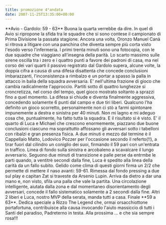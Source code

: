 ```yaml
---
title: promozione 4°andata
date: 2007-11-25T13:35:00+00:00
---
```

\*\*Avio - Gardolo: 59 - 63\*\* Buona la quarta verrebbe da dire. In quel di Avio si ripropone la sfida tra le squadre che si sono contese il campionato di Prima Divisione la passata stagione. Ancora una volta, Oronzo Manuel Canà si ritrova a litigare con una panchina che diventa sempre più corta visto l'esodo verso l'infermeria. I primi trenta minuti sono una fotocopia, con le due squadre che viaggiano all'insegna della parità. Lo scarto massimo sulle sirene oscilla tra i zero e i quattro punti a favore dei padroni di casa, ma nel corso dei vari quarti il passivo registrato dal Gardolo supera, alcune volte, la doppia cifra a causa di una difesa disattenta che concede conclusioni imbarazzanti, l'inconsistenza a rimbalzo e un portar a spasso la palla in attacco in balia della squadra avversaria. E' nell'ultima frazione di gioco che cambia radicalmente l'approccio. Partiti sotto di quattro lunghezze si croncretizza, nel corso del tempo, quel gioco mostrato soltanto a sprazzi fino a quel momento. La difesa si chiude e diventa finalmente aggressiva, concedendo solamente 6 punti dal campo e due tiri liberi. Qualcuno l'ha definito un gioco scorretto, personalmente non ci stò a farmi spintonare impunemente a destra e sinistra per 40 minuti. Non mi lagno e mi adeguo cosa che, puntualmente, ha fatto tutta la squadra. E il risultato si è visto. E' il quarto di Luca e Michael che crescono enormemente, piazzano due buone conclusioni ciascuno ma soprattutto affossano gli avversari sotto i tabelloni con ribalzi e gran presenza fisica. A due minuti e mezzo dal termine è il Cappellaio Matto, Lodovico Pozzer per l'occasione secondo il referto(!!), a tirar fuori dal cilindro un coniglio dei suoi, firmando il 59 pari con un'entrata in traffico. Linea di fondo sulla sinistra e arcobaleno a scavalcare il lungo avversario. Seguono due minuti di transizione e palle perse da entrmbe le parti quando, a ventitrè secondi dalla fine, Luca è spedito alla linea della carità da un fallo subìto. Gelido come clima di questi giorni firma un 2/2 che permette di mettere il naso avanti: 59-61. Rimessa dal fondo pressing a due sul play e capitan Zat si traveste da Arsenio Lupin. Arriva da dietro a dar una mano e, non visto, sfila una palla che vale la partita. Una circolazione intelligente, aiutata dalla zona e dal momentaneo disorientamento degli avversari, concede il fallo sistematico solamente a 2 secondi dalla fine. Altri 2 liberi e Luca, nostro MVP della serata, manda tutti a casa. Finale \*\*59 a 63\*\*. Dedica speciale a Rizzo The Legend che, ormai orsacchiottone portafortuna, contribuisce alla causa invocando l'aiuto massiccio di tutti i Santi del paradiso, Padreterno in testa. Alla prossima … e che sia sempre rosa!!!